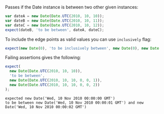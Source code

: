 Passes if the Date instance is between two other given instances:

```js
var dateA = new Date(Date.UTC(2010, 10, 10));
var dateB = new Date(Date.UTC(2010, 10, 11));
var dateC = new Date(Date.UTC(2010, 10, 12));
expect(dateB, 'to be between', dateA, dateC);
```

To include the edge points as valid values you can use `inclusively` flag:

```js
expect(new Date(0), 'to be inclusively between', new Date(0), new Date(1));
```

Failing assertions gives the following:

```js
expect(
  new Date(Date.UTC(2010, 10, 10)),
  'to be between',
  new Date(Date.UTC(2010, 10, 10, 0, 0, 1)),
  new Date(Date.UTC(2010, 10, 10, 0, 0, 2))
);
```

```output
expected new Date('Wed, 10 Nov 2010 00:00:00 GMT')
to be between new Date('Wed, 10 Nov 2010 00:00:01 GMT') and new Date('Wed, 10 Nov 2010 00:00:02 GMT')
```
